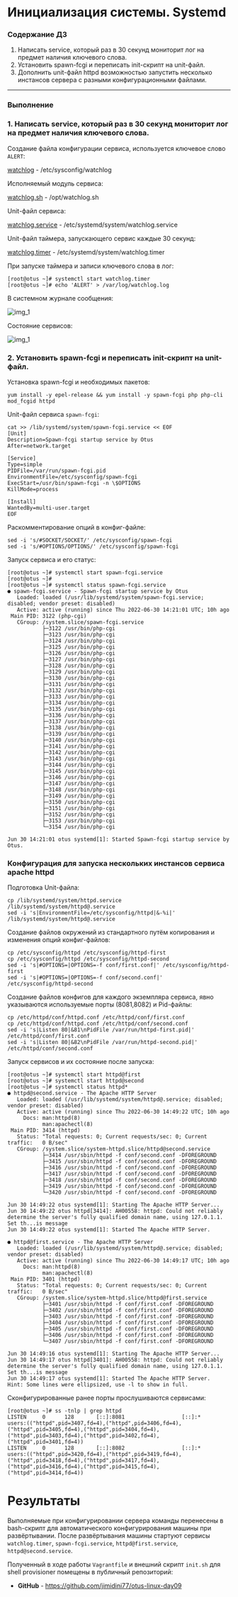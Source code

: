 # Инициализация системы. Systemd

### **Содержание ДЗ**

1. Написать service, который раз в 30 секунд мониторит лог на предмет наличия ключевого слова.
2. Установить spawn-fcgi и переписать init-скрипт на unit-файл.
3. Дополнить unit-файл httpd возможностью запустить несколько инстансов сервера с разными конфигурационными файлами.
____________________________________________________

### **Выполнение**

### 1. Написать service, который раз в 30 секунд мониторит лог на предмет наличия ключевого слова.

Создание файла конфигурации сервиса, используется ключевое слово `ALERT`:

<p><a href="https://github.com/kureshtar/otus_linux_administrator/blob/main/HomeWork9_systemd/watchlog">watchlog</a> - /etc/sysconfig/watchlog</p>

Исполняемый модуль сервиса:

<p><a href="https://github.com/kureshtar/otus_linux_administrator/blob/main/HomeWork9_systemd/watchlog.sh">watchlog.sh</a> - /opt/watchlog.sh</p>

Unit-файл сервиса:

<p><a href="https://github.com/kureshtar/otus_linux_administrator/blob/main/HomeWork9_systemd/watchlog.service">watchlog.service</a> - /etc/systemd/system/watchlog.service</p>

Unit-файл таймера, запускающего сервис каждые 30 секунд:

<p><a href="https://github.com/kureshtar/otus_linux_administrator/blob/main/HomeWork9_systemd/watchlog.time">watchlog.timer</a> - /etc/systemd/system/watchlog.timer</p>

При запуске таймера и записи ключевого слова в лог:
```
[root@otus ~]# systemctl start watchlog.timer
[root@otus ~]# echo 'ALERT' > /var/log/watchlog.log
```

В системном журнале сообщения:

![img_1](https://github.com/kureshtar/otus_linux_administrator/blob/main/HomeWork9_systemd/images/Screenshot6.png)

Состояние сервисов:

![img_1](https://github.com/kureshtar/otus_linux_administrator/blob/main/HomeWork9_systemd/images/Screenshot7.png)

### 2. Установить spawn-fcgi и переписать init-скрипт на unit-файл.

Установка spawn-fcgi и необходимых пакетов:
```
yum install -y epel-release && yum install -y spawn-fcgi php php-cli mod_fcgid httpd
```

Unit-файл сервиса `spawn-fcgi`:
```
cat >> /lib/systemd/system/spawn-fcgi.service << EOF
[Unit]
Description=Spawn-fcgi startup service by Otus
After=network.target

[Service]
Type=simple
PIDFile=/var/run/spawn-fcgi.pid
EnvironmentFile=/etc/sysconfig/spawn-fcgi
ExecStart=/usr/bin/spawn-fcgi -n \$OPTIONS
KillMode=process

[Install]
WantedBy=multi-user.target
EOF
```

Раскомментирование опций в конфиг-файле:
```
sed -i 's/#SOCKET/SOCKET/' /etc/sysconfig/spawn-fcgi
sed -i 's/#OPTIONS/OPTIONS/' /etc/sysconfig/spawn-fcgi
```

Запуск сервиса и его статус:
```
[root@otus ~]# systemctl start spawn-fcgi.service
[root@otus ~]#
[root@otus ~]# systemctl status spawn-fcgi.service
● spawn-fcgi.service - Spawn-fcgi startup service by Otus
   Loaded: loaded (/usr/lib/systemd/system/spawn-fcgi.service; disabled; vendor preset: disabled)
   Active: active (running) since Thu 2022-06-30 14:21:01 UTC; 10h ago
 Main PID: 3122 (php-cgi)
   CGroup: /system.slice/spawn-fcgi.service
           ├─3122 /usr/bin/php-cgi
           ├─3123 /usr/bin/php-cgi
           ├─3124 /usr/bin/php-cgi
           ├─3125 /usr/bin/php-cgi
           ├─3126 /usr/bin/php-cgi
           ├─3127 /usr/bin/php-cgi
           ├─3128 /usr/bin/php-cgi
           ├─3129 /usr/bin/php-cgi
           ├─3130 /usr/bin/php-cgi
           ├─3131 /usr/bin/php-cgi
           ├─3132 /usr/bin/php-cgi
           ├─3133 /usr/bin/php-cgi
           ├─3134 /usr/bin/php-cgi
           ├─3135 /usr/bin/php-cgi
           ├─3136 /usr/bin/php-cgi
           ├─3137 /usr/bin/php-cgi
           ├─3138 /usr/bin/php-cgi
           ├─3139 /usr/bin/php-cgi
           ├─3140 /usr/bin/php-cgi
           ├─3141 /usr/bin/php-cgi
           ├─3142 /usr/bin/php-cgi
           ├─3143 /usr/bin/php-cgi
           ├─3144 /usr/bin/php-cgi
           ├─3145 /usr/bin/php-cgi
           ├─3146 /usr/bin/php-cgi
           ├─3147 /usr/bin/php-cgi
           ├─3148 /usr/bin/php-cgi
           ├─3149 /usr/bin/php-cgi
           ├─3150 /usr/bin/php-cgi
           ├─3151 /usr/bin/php-cgi
           ├─3152 /usr/bin/php-cgi
           ├─3153 /usr/bin/php-cgi
           └─3154 /usr/bin/php-cgi

Jun 30 14:21:01 otus systemd[1]: Started Spawn-fcgi startup service by Otus.
```

### Конфигурация для запуска нескольких инстансов сервиса apache httpd

Подготовка Unit-файла:
```
cp /lib/systemd/system/httpd.service /lib/systemd/system/httpd@.service
sed -i 's|EnvironmentFile=/etc/sysconfig/httpd|&-%i|' /lib/systemd/system/httpd@.service
```

Создание файлов окружений из стандартного путём копирования и изменения опций конфиг-файлов:
```
cp /etc/sysconfig/httpd /etc/sysconfig/httpd-first
cp /etc/sysconfig/httpd /etc/sysconfig/httpd-second
sed -i 's|#OPTIONS=|OPTIONS=-f conf/first.conf|' /etc/sysconfig/httpd-first
sed -i 's|#OPTIONS=|OPTIONS=-f conf/second.conf|' /etc/sysconfig/httpd-second
```

Создание файлов конфигов для каждого экземпляра сервиса, явно указываются используемые порты (8081,8082) и Pid-файлы:
```
cp /etc/httpd/conf/httpd.conf /etc/httpd/conf/first.conf
cp /etc/httpd/conf/httpd.conf /etc/httpd/conf/second.conf
sed -i 's|Listen 80|&81\nPidFile /var/run/httpd-first.pid|' /etc/httpd/conf/first.conf
sed -i 's|Listen 80|&82\nPidFile /var/run/httpd-second.pid|' /etc/httpd/conf/second.conf
```

Запуск сервисов и их состояние после запуска:
```
[root@otus ~]# systemctl start httpd@first
[root@otus ~]# systemctl start httpd@second
[root@otus ~]# systemctl status httpd*
● httpd@second.service - The Apache HTTP Server
   Loaded: loaded (/usr/lib/systemd/system/httpd@.service; disabled; vendor preset: disabled)
   Active: active (running) since Thu 2022-06-30 14:49:22 UTC; 10h ago
     Docs: man:httpd(8)
           man:apachectl(8)
 Main PID: 3414 (httpd)
   Status: "Total requests: 0; Current requests/sec: 0; Current traffic:   0 B/sec"
   CGroup: /system.slice/system-httpd.slice/httpd@second.service
           ├─3414 /usr/sbin/httpd -f conf/second.conf -DFOREGROUND
           ├─3415 /usr/sbin/httpd -f conf/second.conf -DFOREGROUND
           ├─3416 /usr/sbin/httpd -f conf/second.conf -DFOREGROUND
           ├─3417 /usr/sbin/httpd -f conf/second.conf -DFOREGROUND
           ├─3418 /usr/sbin/httpd -f conf/second.conf -DFOREGROUND
           ├─3419 /usr/sbin/httpd -f conf/second.conf -DFOREGROUND
           └─3420 /usr/sbin/httpd -f conf/second.conf -DFOREGROUND

Jun 30 14:49:22 otus systemd[1]: Starting The Apache HTTP Server...
Jun 30 14:49:22 otus httpd[3414]: AH00558: httpd: Could not reliably determine the server's fully qualified domain name, using 127.0.1.1. Set th...is message
Jun 30 14:49:22 otus systemd[1]: Started The Apache HTTP Server.

● httpd@first.service - The Apache HTTP Server
   Loaded: loaded (/usr/lib/systemd/system/httpd@.service; disabled; vendor preset: disabled)
   Active: active (running) since Thu 2022-06-30 14:49:17 UTC; 10h ago
     Docs: man:httpd(8)
           man:apachectl(8)
 Main PID: 3401 (httpd)
   Status: "Total requests: 0; Current requests/sec: 0; Current traffic:   0 B/sec"
   CGroup: /system.slice/system-httpd.slice/httpd@first.service
           ├─3401 /usr/sbin/httpd -f conf/first.conf -DFOREGROUND
           ├─3402 /usr/sbin/httpd -f conf/first.conf -DFOREGROUND
           ├─3403 /usr/sbin/httpd -f conf/first.conf -DFOREGROUND
           ├─3404 /usr/sbin/httpd -f conf/first.conf -DFOREGROUND
           ├─3405 /usr/sbin/httpd -f conf/first.conf -DFOREGROUND
           ├─3406 /usr/sbin/httpd -f conf/first.conf -DFOREGROUND
           └─3407 /usr/sbin/httpd -f conf/first.conf -DFOREGROUND

Jun 30 14:49:16 otus systemd[1]: Starting The Apache HTTP Server...
Jun 30 14:49:17 otus httpd[3401]: AH00558: httpd: Could not reliably determine the server's fully qualified domain name, using 127.0.1.1. Set th...is message
Jun 30 14:49:17 otus systemd[1]: Started The Apache HTTP Server.
Hint: Some lines were ellipsized, use -l to show in full.
```

Сконфигурированные ранее порты прослушиваются сервисами:
```
[root@otus ~]# ss -tnlp | grep httpd
LISTEN     0      128       [::]:8081                  [::]:*                   users:(("httpd",pid=3407,fd=4),("httpd",pid=3406,fd=4),("httpd",pid=3405,fd=4),("httpd",pid=3404,fd=4),("httpd",pid=3403,fd=4),("httpd",pid=3402,fd=4),("httpd",pid=3401,fd=4))
LISTEN     0      128       [::]:8082                  [::]:*                   users:(("httpd",pid=3420,fd=4),("httpd",pid=3419,fd=4),("httpd",pid=3418,fd=4),("httpd",pid=3417,fd=4),("httpd",pid=3416,fd=4),("httpd",pid=3415,fd=4),("httpd",pid=3414,fd=4))
```

# **Результаты**

Выполняемые при конфигурировании сервера команды перенесены в bash-скрипт для автоматического конфигурирования машины при развёртывании.
После развёртывания машины стартуют сервисы `watchlog.timer`, `spawn-fcgi.service`, `httpd@first.service`, `httpd@second.service`.

Полученный в ходе работы `Vagrantfile` и внешний скрипт `init.sh` для shell provisioner помещены в публичный репозиторий:

- **GitHub** - https://github.com/jimidini77/otus-linux-day09
